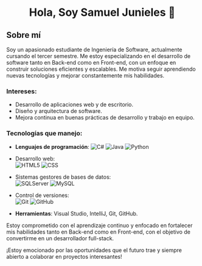 <h1 align="center"> Hola, Soy Samuel Junieles 👋</h1>

## Sobre mí
Soy un apasionado estudiante de Ingeniería de Software, actualmente cursando el tercer semestre. Me estoy especializando en el desarrollo de software tanto en Back-end como en Front-end, con un enfoque en construir soluciones eficientes y escalables. Me motiva seguir aprendiendo nuevas tecnologías y mejorar constantemente mis habilidades.

### Intereses:
- Desarrollo de aplicaciones web y de escritorio.
- Diseño y arquitectura de software.
- Mejora continua en buenas prácticas de desarrollo y trabajo en equipo.

### Tecnologías que manejo:
- **Lenguajes de programación**:
    ![C#](https://img.shields.io/badge/C%20%23-%23239120.svg?style=for-the-badge&logo=c-sharp&logoColor=purple)
    ![Java](https://img.shields.io/badge/Java%20-%23ED8B00.svg?style=for-the-badge&logo=java&logoColor=orange) 
    ![Python](https://img.shields.io/badge/Python%20-%2314354C.svg?style=for-the-badge&logo=python&logoColor=white)
  
- Desarrollo web:<br>
    ![HTML5](https://img.shields.io/badge/HTML5%20-%2314354C.svg?style=for-the-badge&logo=html5&logoColor=orange)
    ![CSS](https://img.shields.io/badge/CSS%20-%2314354C.svg?style=for-the-badge&logo=css3&logoColor=blue)    
    
- Sistemas gestores de bases de datos:<br>
    ![SQLServer](https://img.shields.io/badge/SQLServer%20-%2314354C.svg?style=for-the-badge&logo=microsoft-sql-server&logoColor=red)
    ![MySQL](https://img.shields.io/badge/MySQL%20-%2314354C.svg?style=for-the-badge&logo=MySQL&logoColor=blue)
    
- Control de versiones:<br>
    ![Git](https://img.shields.io/badge/Git%20-%2314354C.svg?style=for-the-badge&logo=Git&logoColor=orange)
    ![GitHub](https://img.shields.io/badge/github-%23121011.svg?style=for-the-badge&logo=github&logoColor=white)
  
- **Herramientas**: Visual Studio, IntelliJ, Git, GitHub.

Estoy comprometido con el aprendizaje continuo y enfocado en fortalecer mis habilidades tanto en Back-end como en Front-end, con el objetivo de convertirme en un desarrollador full-stack.

¡Estoy emocionado por las oportunidades que el futuro trae y siempre abierto a colaborar en proyectos interesantes!


